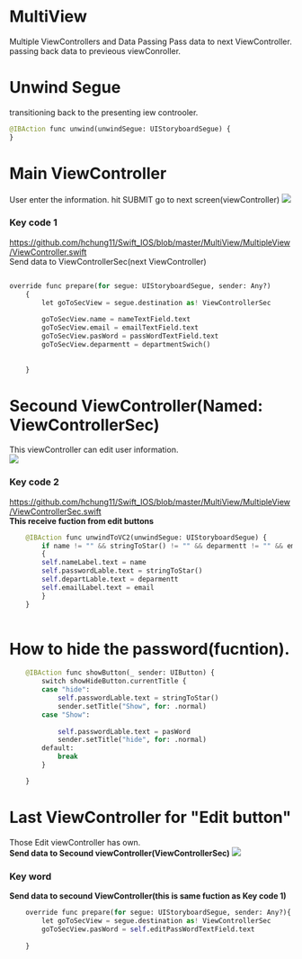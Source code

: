 # MultiView

Multiple ViewControllers and Data Passing 
Pass data to next ViewController.
passing back data to previeous viewConroller.

# Unwind Segue
transitioning back to the presenting iew controoler.

```python
@IBAction func unwind(unwindSegue: UIStoryboardSegue) {
}
```
# Main ViewController
User enter the information.
hit SUBMIT go to next screen(viewController)
![](gif/inclass03First.gif)

### Key code 1
https://github.com/hchung11/Swift_IOS/blob/master/MultiView/MultipleView/ViewController.swift<br>
Send data to ViewControllerSec(next ViewController)
``` python

override func prepare(for segue: UIStoryboardSegue, sender: Any?)
    {
        let goToSecView = segue.destination as! ViewControllerSec
        
        goToSecView.name = nameTextField.text
        goToSecView.email = emailTextField.text
        goToSecView.pasWord = passWordTextField.text
        goToSecView.deparmentt = departmentSwich()
        
        
    }
```

# Secound ViewController(Named: ViewControllerSec)
This viewController can edit user information.<br>
![](gif/inclass03Secound.gif)

### Key code 2
https://github.com/hchung11/Swift_IOS/blob/master/MultiView/MultipleView/ViewControllerSec.swift<br>
<b>This receive fuction from edit buttons </b>
``` python
    @IBAction func unwindToVC2(unwindSegue: UIStoryboardSegue) {
        if name != "" && stringToStar() != "" && deparmentt != "" && email != ""
        {
        self.nameLabel.text = name
        self.passwordLable.text = stringToStar()
        self.departLable.text = deparmentt
        self.emailLabel.text = email
        }
    }
    
```
# How to hide the password(fucntion).
``` python
    @IBAction func showButton(_ sender: UIButton) {
        switch showHideButton.currentTitle {
        case "hide":
            self.passwordLable.text = stringToStar()
            sender.setTitle("Show", for: .normal)
        case "Show":
            
            self.passwordLable.text = pasWord
            sender.setTitle("hide", for: .normal)
        default:
            break
        }

    }
```
# Last ViewController for "Edit button"
Those Edit viewController has own.<br>
<b>Send data to Secound viewController(ViewControllerSec)</b>
![](gif/inclass03Third.gif)

### Key word
<b>Send data to secound ViewController(this is same fuction as Key code 1) </b>
``` python
    override func prepare(for segue: UIStoryboardSegue, sender: Any?){
        let goToSecView = segue.destination as! ViewControllerSec
        goToSecView.pasWord = self.editPassWordTextField.text
        
    }
``` 

